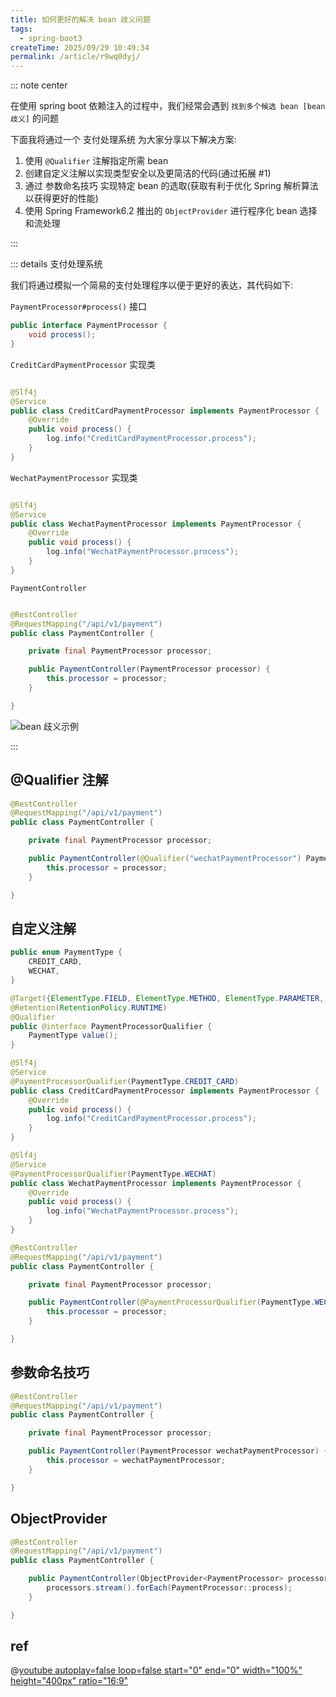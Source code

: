 ```yaml
---
title: 如何更好的解决 bean 歧义问题
tags:
  - spring-boot3
createTime: 2025/09/29 10:49:34
permalink: /article/r9wq0dyj/
---
```



::: note center

在使用 spring boot 依赖注入的过程中，我们经常会遇到 `找到多个候选 bean [bean 歧义]` 的问题

下面我将通过一个 支付处理系统 为大家分享以下解决方案:

1. 使用 `@Qualifier` 注解指定所需 bean
2. 创建自定义注解以实现类型安全以及更简洁的代码(通过拓展 #1)
3. 通过 参数命名技巧 实现特定 bean 的选取(获取有利于优化 Spring 解析算法以获得更好的性能)
4. 使用 Spring Framework6.2 推出的 `ObjectProvider` 进行程序化 bean 选择和流处理

:::

::: details 支付处理系统

我们将通过模拟一个简易的支付处理程序以便于更好的表达，其代码如下:

`PaymentProcessor#process()` 接口

```java
public interface PaymentProcessor {
    void process();
}
```

`CreditCardPaymentProcessor` 实现类

```java

@Slf4j
@Service
public class CreditCardPaymentProcessor implements PaymentProcessor {
    @Override
    public void process() {
        log.info("CreditCardPaymentProcessor.process");
    }
}
```

`WechatPaymentProcessor` 实现类

```java

@Slf4j
@Service
public class WechatPaymentProcessor implements PaymentProcessor {
    @Override
    public void process() {
        log.info("WechatPaymentProcessor.process");
    }
}
```

`PaymentController`

```java

@RestController
@RequestMapping("/api/v1/payment")
public class PaymentController {

    private final PaymentProcessor processor;

    public PaymentController(PaymentProcessor processor) {
        this.processor = processor;
    }

}
```

![bean 歧义示例](../../assets/2025-09-29-1759116776762.png)

:::

## @Qualifier 注解

```java
@RestController
@RequestMapping("/api/v1/payment")
public class PaymentController {

    private final PaymentProcessor processor;

    public PaymentController(@Qualifier("wechatPaymentProcessor") PaymentProcessor processor) {
        this.processor = processor;
    }

}
```

## 自定义注解

```java
public enum PaymentType {
    CREDIT_CARD,
    WECHAT,
}
```

```java
@Target({ElementType.FIELD, ElementType.METHOD, ElementType.PARAMETER, ElementType.TYPE})
@Retention(RetentionPolicy.RUNTIME)
@Qualifier
public @interface PaymentProcessorQualifier {
	PaymentType value();
}
```

```java
@Slf4j
@Service
@PaymentProcessorQualifier(PaymentType.CREDIT_CARD)
public class CreditCardPaymentProcessor implements PaymentProcessor {
	@Override
	public void process() {
		log.info("CreditCardPaymentProcessor.process");
	}
}
```

```java
@Slf4j
@Service
@PaymentProcessorQualifier(PaymentType.WECHAT)
public class WechatPaymentProcessor implements PaymentProcessor {
	@Override
	public void process() {
		log.info("WechatPaymentProcessor.process");
	}
}
```

```java
@RestController
@RequestMapping("/api/v1/payment")
public class PaymentController {

    private final PaymentProcessor processor;

    public PaymentController(@PaymentProcessorQualifier(PaymentType.WECHAT) PaymentProcessor processor) {
        this.processor = processor;
    }

}
```

## 参数命名技巧

```java
@RestController
@RequestMapping("/api/v1/payment")
public class PaymentController {

    private final PaymentProcessor processor;

    public PaymentController(PaymentProcessor wechatPaymentProcessor) {
        this.processor = wechatPaymentProcessor;
    }

}
```

## ObjectProvider

```java
@RestController
@RequestMapping("/api/v1/payment")
public class PaymentController {

	public PaymentController(ObjectProvider<PaymentProcessor> processors) {
		processors.stream().forEach(PaymentProcessor::process);
	}

}
```

## ref

@[youtube autoplay=false loop=false start="0" end="0" width="100%" height="400px" ratio="16:9"](jCjHAD94c8A)